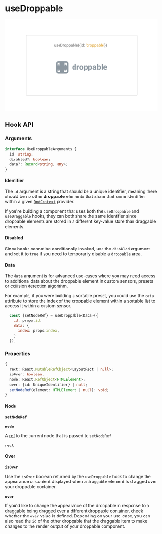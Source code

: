 # useDroppable

![](../../.gitbook/assets/droppable-1-.png)

## Hook API

### Arguments

```typescript
interface UseDroppableArguments {
  id: string;
  disabled?: boolean;
  data?: Record<string, any>;
}
```

#### Identifier

The `id` argument is a string that should be a unique identifier, meaning there should be no other **droppable** elements that share that same identifier within a given [`DndContext`](../context-provider/) provider.

If you're building a component that uses both the `useDroppable` and `useDraggable` hooks, they can both share the same identifier since droppable elements are stored in a different key-value store than draggable elements.

#### Disabled

Since hooks cannot be conditionally invoked, use the `disabled` argument and set it to `true` if you need to temporarily disable a `droppable` area.

#### Data

The `data` argument is for advanced use-cases where you may need access to additional data about the droppable element in custom sensors, presets or collision detection algorithm. 

For example, if you were building a sortable preset, you could use the `data` attribute to store the index of the droppable element within a sortable list to access it within a custom sensor.

```jsx
  const {setNodeRef} = useDroppable<Data>({
    id: props.id,
    data: {
      index: props.index,
    }
  });
```

### Properties

```typescript
{
  rect: React.MutableRefObject<LayoutRect | null>;
  isOver: boolean;
  node: React.RefObject<HTMLElement>;
  over: {id: UniqueIdentifier} | null;
  setNodeRef(element: HTMLElement | null): void;
}
```

#### Node

**`setNodeRef`**



**`node`**

A [ref](https://reactjs.org/docs/refs-and-the-dom.html) to the current node that is passed to `setNodeRef`

**`rect`**



#### Over

**`isOver`**

Use the `isOver` boolean returned by the `useDroppable` hook to change the appearance or content displayed when a `draggable` element is dragged over your droppable container. 

**`over`**

If you'd like to change the appearance of the droppable in response to a draggable being dragged over a different droppable container, check whether the `over` value is defined. Depending on your use-case, you can also read the `id` of the other droppable that the draggable item to make changes to the render output of your droppable component.

#### 

